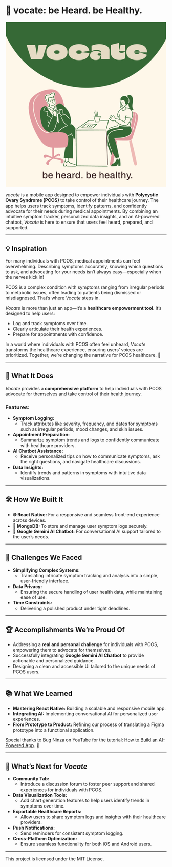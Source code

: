 # 🌿 vocate: be Heard. be Healthy.
<div align="center">
  <img src="assets/vocare.png" alt="Vocate Banner" width="500"/>
</div>

_vocate_ is a mobile app designed to empower individuals with **Polycystic Ovary Syndrome (PCOS)** to take control of their healthcare journey. The app helps users track symptoms, identify patterns, and confidently advocate for their needs during medical appointments. By combining an intuitive symptom tracker, personalized data insights, and an AI-powered chatbot, _Vocate_ is here to ensure that users feel heard, prepared, and supported.  

---

## 💡 Inspiration  
For many individuals with PCOS, medical appointments can feel overwhelming. Describing symptoms accurately, knowing which questions to ask, and advocating for your needs isn’t always easy—especially when the nerves kick in!  

PCOS is a complex condition with symptoms ranging from irregular periods to metabolic issues, often leading to patients being dismissed or misdiagnosed. That’s where _Vocate_ steps in.  

_Vocate_ is more than just an app—it’s a **healthcare empowerment tool**. It’s designed to help users:  
- Log and track symptoms over time.  
- Clearly articulate their health experiences.  
- Prepare for appointments with confidence.  

In a world where individuals with PCOS often feel unheard, _Vocate_ transforms the healthcare experience, ensuring users’ voices are prioritized. Together, we’re changing the narrative for PCOS healthcare. 🌸  

---

## 🤔 What It Does  
_Vocate_ provides a **comprehensive platform** to help individuals with PCOS advocate for themselves and take control of their health journey.  

### Features:  
- **Symptom Logging:**  
  - Track attributes like severity, frequency, and dates for symptoms such as irregular periods, mood changes, and skin issues.  
- **Appointment Preparation:**  
  - Summarize symptom trends and logs to confidently communicate with healthcare providers.  
- **AI Chatbot Assistance:**  
  - Receive personalized tips on how to communicate symptoms, ask the right questions, and navigate healthcare discussions.  
- **Data Insights:**  
  - Identify trends and patterns in symptoms with intuitive data visualizations.  

---

## 🛠️ How We Built It  
- **🌐 React Native:** For a responsive and seamless front-end experience across devices.  
- **💾 MongoDB:** To store and manage user symptom logs securely.  
- **🤖 Google Gemini AI Chatbot:** For conversational AI support tailored to the user’s needs.  

---

## 🚧 Challenges We Faced  
- **Simplifying Complex Systems:**  
  - Translating intricate symptom tracking and analysis into a simple, user-friendly interface.  
- **Data Privacy:**  
  - Ensuring the secure handling of user health data, while maintaining ease of use.  
- **Time Constraints:**  
  - Delivering a polished product under tight deadlines.  

---

## 🏆 Accomplishments We’re Proud Of  
- Addressing a **real and personal challenge** for individuals with PCOS, empowering them to advocate for themselves.  
- Successfully integrating **Google Gemini AI Chatbot** to provide actionable and personalized guidance.  
- Designing a clean and accessible UI tailored to the unique needs of PCOS users.  

---

## 📚 What We Learned  
- **Mastering React Native:** Building a scalable and responsive mobile app.  
- **Integrating AI:** Implementing conversational AI for personalized user experiences.  
- **From Prototype to Product:** Refining our process of translating a Figma prototype into a functional application.  

Special thanks to Bug Ninza on YouTube for the tutorial: [How to Build an AI-Powered App](https://www.youtube.com/watch?v=ZXdJ04Q1ksE). 🙌  

---

## 🚀 What’s Next for _Vocate_  
- **Community Tab:**  
  - Introduce a discussion forum to foster peer support and shared experiences for individuals with PCOS.  
- **Data Visualization Tools:**  
  - Add chart generation features to help users identify trends in symptoms over time.  
- **Exportable Healthcare Reports:**  
  - Allow users to share symptom logs and insights with their healthcare providers.  
- **Push Notifications:**  
  - Send reminders for consistent symptom logging.  
- **Cross-Platform Optimization:**  
  - Ensure seamless functionality for both iOS and Android users.  

---

This project is licensed under the MIT License. 


